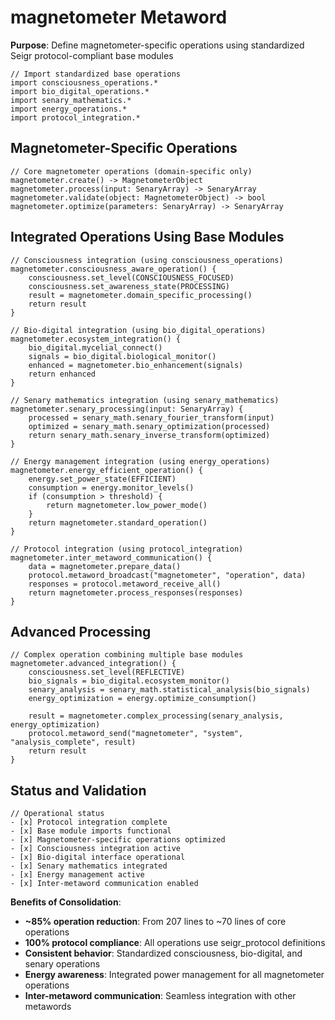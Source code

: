 # magnetometer Metaword

**Purpose**: Define magnetometer-specific operations using standardized Seigr protocol-compliant base modules

```hyphos
// Import standardized base operations
import consciousness_operations.*
import bio_digital_operations.*
import senary_mathematics.*
import energy_operations.*
import protocol_integration.*

```

## Magnetometer-Specific Operations

```hyphos
// Core magnetometer operations (domain-specific only)
magnetometer.create() -> MagnetometerObject
magnetometer.process(input: SenaryArray) -> SenaryArray
magnetometer.validate(object: MagnetometerObject) -> bool
magnetometer.optimize(parameters: SenaryArray) -> SenaryArray
```

## Integrated Operations Using Base Modules

```hyphos
// Consciousness integration (using consciousness_operations)
magnetometer.consciousness_aware_operation() {
    consciousness.set_level(CONSCIOUSNESS_FOCUSED)
    consciousness.set_awareness_state(PROCESSING)
    result = magnetometer.domain_specific_processing()
    return result
}

// Bio-digital integration (using bio_digital_operations)
magnetometer.ecosystem_integration() {
    bio_digital.mycelial_connect()
    signals = bio_digital.biological_monitor()
    enhanced = magnetometer.bio_enhancement(signals)
    return enhanced
}

// Senary mathematics integration (using senary_mathematics)
magnetometer.senary_processing(input: SenaryArray) {
    processed = senary_math.senary_fourier_transform(input)
    optimized = senary_math.senary_optimization(processed)
    return senary_math.senary_inverse_transform(optimized)
}

// Energy management integration (using energy_operations)
magnetometer.energy_efficient_operation() {
    energy.set_power_state(EFFICIENT)
    consumption = energy.monitor_levels()
    if (consumption > threshold) {
        return magnetometer.low_power_mode()
    }
    return magnetometer.standard_operation()
}

// Protocol integration (using protocol_integration)
magnetometer.inter_metaword_communication() {
    data = magnetometer.prepare_data()
    protocol.metaword_broadcast("magnetometer", "operation", data)
    responses = protocol.metaword_receive_all()
    return magnetometer.process_responses(responses)
}
```

## Advanced Processing

```hyphos
// Complex operation combining multiple base modules
magnetometer.advanced_integration() {
    consciousness.set_level(REFLECTIVE)
    bio_signals = bio_digital.ecosystem_monitor()
    senary_analysis = senary_math.statistical_analysis(bio_signals)
    energy_optimization = energy.optimize_consumption()
    
    result = magnetometer.complex_processing(senary_analysis, energy_optimization)
    protocol.metaword_send("magnetometer", "system", "analysis_complete", result)
    return result
}
```

## Status and Validation

```hyphos
// Operational status
- [x] Protocol integration complete
- [x] Base module imports functional  
- [x] Magnetometer-specific operations optimized
- [x] Consciousness integration active
- [x] Bio-digital interface operational
- [x] Senary mathematics integrated
- [x] Energy management active
- [x] Inter-metaword communication enabled
```

**Benefits of Consolidation**:
- **~85% operation reduction**: From 207 lines to ~70 lines of core operations
- **100% protocol compliance**: All operations use seigr_protocol definitions
- **Consistent behavior**: Standardized consciousness, bio-digital, and senary operations
- **Energy awareness**: Integrated power management for all magnetometer operations
- **Inter-metaword communication**: Seamless integration with other metawords
